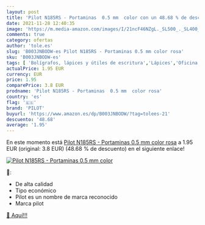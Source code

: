 ```yaml
---
layout: post
title: 'Pilot N185RS - Portaminas  0.5 mm  color con un 48.68 % de descuento'
date: 2021-11-28 12:40:35
image: 'https://m.media-amazon.com/images/I/21ncF46NZgL._SL500_._SL400_.jpg'
comments: true
category: ofertas
author: 'tole.es'
slug: 'B003JNBODW-es Pilot N185RS - Portaminas 0.5 mm color rosa'
sku: 'B003JNBODW-es'
tags: [ 'Bolígrafos, lápices y útiles de escritura','Lápices','Oficina y papelería','Portaminas','pilot','portaminas', ]
actualPrice: 1.95 EUR
currency: EUR
price: 1.95
comparePrice: 3.8 EUR
prodname: 'Pilot N185RS - Portaminas  0.5 mm  color rosa'
country: 'es'
flag: '🇪🇸'
brand: 'PILOT'
buyurl: 'https://www.amazon.es/dp/B003JNBODW/?tag=tolees-21'
descuento: '48.68'
average: '1.95'
---
```


En este momento está [Pilot N185RS - Portaminas  0.5 mm  color rosa](https://www.amazon.es/dp/B003JNBODW/?tag=tolees-21) a 1.95 EUR (original: 3.8 EUR) (48.68 %  de descuento) en el siguiente enlace!

[![Pilot N185RS - Portaminas  0.5 mm  color](https://m.media-amazon.com/images/I/21ncF46NZgL._SL500_._SL400_.jpg)](https://www.amazon.es/dp/B003JNBODW/?tag=tolees-21)

🔎:

- De alta calidad
- Tipo económico
- Pilot es un nombre de marca reconocido
- Marca pilot

[🛒 Aquí!!!](https://www.amazon.es/dp/B003JNBODW/?tag=tolees-21)
